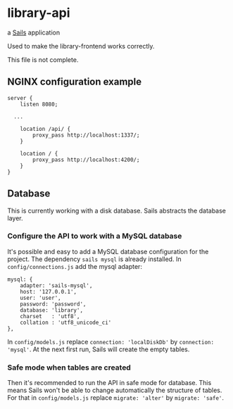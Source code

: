 # library-api

a [Sails](http://sailsjs.org) application

Used to make the library-frontend works correctly.

This file is not complete.

## NGINX configuration example
```
server {
	listen 8080;

  ...

	location /api/ {
		proxy_pass http://localhost:1337/;
	}

	location / {
		proxy_pass http://localhost:4200/;
	}
}
```

## Database
This is currently working with a disk database. Sails abstracts the database layer.

### Configure the API to work with a MySQL database
It's possible and easy to add a MySQL database configuration for the project.
The dependency `sails mysql` is already installed.
In `config/connections.js` add the mysql adapter:
```
mysql: {
	adapter: 'sails-mysql',
	host: '127.0.0.1',
	user: 'user',
	password: 'password',
	database: 'library',
	charset   : 'utf8',
	collation : 'utf8_unicode_ci'
},
```
In `config/models.js` replace `connection: 'localDiskDb'` by `connection: 'mysql'`.
At the next first run, Sails will create the empty tables.

### Safe mode when tables are created
Then it's recommended to run the API in safe mode for database. This means Sails won't be able to change automatically the structure of tables.
For that in `config/models.js` replace `migrate: 'alter'` by `migrate: 'safe'`.
